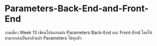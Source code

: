 # Parameters-Back-End-and-Front-End

งานเดี่ยว Week 13 เขียนโปรแกรมส่ง Parameters Back-End และ Front-End โดยให้สามารถส่งเป็นค่าตัวแปร Parameters ได้ทุกตัว
